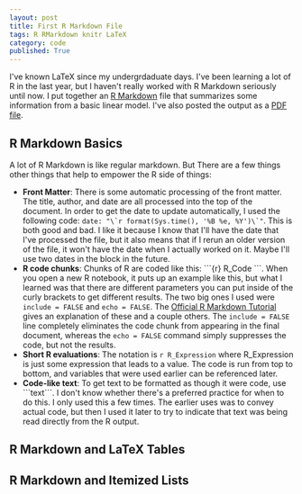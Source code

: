 ```yaml
---
layout: post
title: First R Markdown File
tags: R RMarkdown knitr LaTeX
category: code
published: True
---
```


I've known LaTeX since my undergrdaduate days. I've been learning a lot of R in the last year, but I haven't really worked with R Markdown seriously until now. I put together an [R Markdown](https://aaronwongnsc.github.io/files/20200502-LinearRegression.Rmd) file that summarizes some information from a basic linear model. I've also posted the output as a [PDF file](https://aaronwongnsc.github.io/files/20200502-LinearRegression.pdf).

## R Markdown Basics

A lot of R Markdown is like regular markdown. But There are a few things other things that help to empower the R side of things:

- **Front Matter**: There is some automatic processing of the front matter. The title, author, and date are all processed into the top of the document. In order to get the date to update automatically, I used the following code: ```date: "\`r format(Sys.time(), '%B %e, %Y')\`"```. This is both good and bad. I like it because I know that I'll have the date that I've processed the file, but it also means that if I rerun an older version of the file, it won't have the date when I actually worked on it. Maybe I'll use two dates in the block in the future.
- **R code chunks**: Chunks of R are coded like this: \`\`\`{r} R_Code \`\`\`. When you open a new R notebook, it puts up an example like this, but what I learned was that there are different parameters you can put inside of the curly brackets to get different results. The two big ones I used were ```include = FALSE``` and ```echo = FALSE```. The [Official R Markdown Tutorial](https://rmarkdown.rstudio.com/lesson-3.html) gives an explanation of these and a couple others.  The ```include = FALSE``` line completely eliminates the code chunk from appearing in the final document, whereas the ```echo = FALSE``` command simply suppresses the code, but not the results.
- **Short R evaluations**: The notation is `r R_Expression` where R_Expression is just some expression that leads to a value. The code is run from top to bottom, and variables that were used earlier can be referenced later.
- **Code-like text**: To get text to be formatted as though it were code, use \`\`\`text\`\`\`. I don't know whether there's a preferred practice for when to do this. I only used this a few times. The earlier uses was to convey actual code, but then I used it later to try to indicate that text was being read directly from the R output.

## R Markdown and LaTeX Tables

## R Markdown and Itemized Lists


